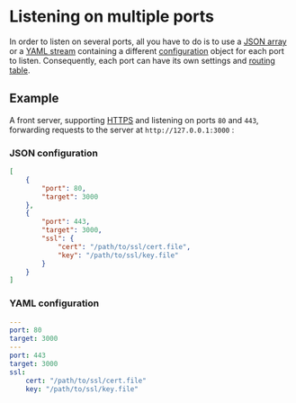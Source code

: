 # Listening on multiple ports
In order to listen on several ports, all you have to do is to use a [JSON array](https://json.org) or a [YAML stream](http://yaml.org/spec/1.2/spec.html#id2801681) containing a different [configuration](configuration.md) object for each port to listen. Consequently, each port can have its own settings and [routing table](hostname_routing.md).

## Example
A front server, supporting [HTTPS](using_https.md) and listening on ports `80` and `443`, forwarding requests to the server at `http://127.0.0.1:3000` :

### JSON configuration

``` json
[
	{
		"port": 80,
		"target": 3000
	},
	{
		"port": 443,
		"target": 3000,
		"ssl": {
			"cert": "/path/to/ssl/cert.file",
			"key": "/path/to/ssl/key.file"
		}
	}
]
```

### YAML configuration

``` yaml
---
port: 80
target: 3000
---
port: 443
target: 3000
ssl:
	cert: "/path/to/ssl/cert.file"
	key: "/path/to/ssl/key.file"
```
